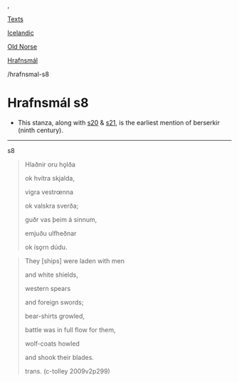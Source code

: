  , 

[Texts](languages)

[Icelandic](germanic-texts.md)

[Old Norse](texts-icelandic-old-norse)

[Hrafnsmál](hrafnsmal.md)

/hrafnsmal-s8

# Hrafnsmál s8

- This stanza, along with [s20](hrafnsmal-s20.md) & [s21](hrafnsmal-s21.md), is the earliest mention of berserkir (ninth century).

---

s8

> Hlaðnir oru hǫlða
> 
> ok hvítra skjalda,
> 
> vigra vestrœnna
> 
> ok valskra sverða;
> 
> guðr vas þeim á sinnum,
> 
> emjuðu ulfheðnar
> 
> ok ísǫrn dúdu.

> They [ships] were laden with men
> 
> and white shields,
> 
> western spears
> 
> and foreign swords;
> 
> bear-shirts growled,
> 
> battle was in full flow for them,
> 
> wolf-coats howled
> 
> and shook their blades.
> 
> trans. (c-tolley 2009v2p299)
